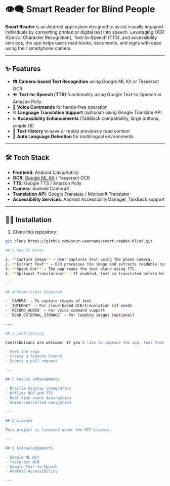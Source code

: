 # 👁️‍🗨️ Smart Reader for Blind People

**Smart Reader** is an Android application designed to assist visually impaired individuals by converting printed or digital text into speech. Leveraging OCR (Optical Character Recognition), Text-to-Speech (TTS), and accessibility services, the app helps users read books, documents, and signs with ease using their smartphone camera.

---

## ✨ Features

- 📷 **Camera-based Text Recognition** using Google ML Kit or Tesseract OCR
- 🔊 **Text-to-Speech (TTS)** functionality using Google Text-to-Speech or Amazon Polly
- 🧭 **Voice Commands** for hands-free operation
- 🌐 **Language Translation Support** (optional) using Google Translate API
- ♿ **Accessibility Enhancements** (TalkBack compatibility, large buttons, simple UI)
- 📂 **Text History** to save or replay previously read content
- 🔄 **Auto Language Detection** for multilingual environments

---

## 🛠️ Tech Stack

- **Frontend**: Android (Java/Kotlin)
- **OCR**: [Google ML Kit](https://developers.google.com/ml-kit/vision/text-recognition) / Tesseract OCR
- **TTS**: Google TTS / Amazon Polly
- **Camera**: Android CameraX
- **Translation API**: Google Translate / Microsoft Translator
- **Accessibility Services**: Android AccessibilityManager, TalkBack support

---

## 🧑‍💻 Installation

1. Clone this repository:

```bash
git clone https://github.com/your-username/smart-reader-blind.git

## 🧪 How It Works

1. **Capture Image** – User captures text using the phone camera.  
2. **Extract Text** – OCR processes the image and extracts readable text.  
3. **Speak Out** – The app reads the text aloud using TTS.  
4. **Optional Translation** – If enabled, text is translated before being spoken.

---

## 🔒 Permissions Required

- `CAMERA` – To capture images of text  
- `INTERNET` – For cloud-based OCR/translation (if used)  
- `RECORD_AUDIO` – For voice command support  
- `READ_EXTERNAL_STORAGE` – For loading images (optional)

---

## 🤝 Contributing

Contributions are welcome! If you'd like to improve the app, feel free to:

- Fork the repo  
- Create a feature branch  
- Submit a pull request

---

## 🧠 Future Enhancements

- Braille display integration  
- Offline OCR and TTS  
- Real-time scene description  
- Voice-controlled navigation

---

## 📄 License

This project is licensed under the MIT License.

---

## 🙌 Acknowledgements

- Google ML Kit  
- Tesseract OCR  
- Google Text-to-Speech  
- Android Accessibility

---
